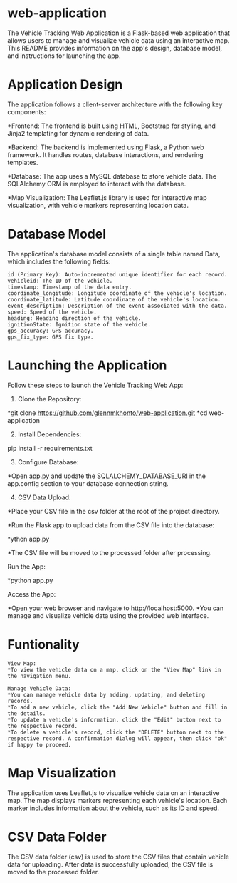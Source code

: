 # web-application

The Vehicle Tracking Web Application is a Flask-based web application that allows users to manage and visualize vehicle data using an interactive map. This README provides information on the app's design, database model, and instructions for launching the app.

# Application Design

The application follows a client-server architecture with the following key components:

*Frontend: The frontend is built using HTML, Bootstrap for styling, and Jinja2 templating for dynamic rendering of data.

*Backend: The backend is implemented using Flask, a Python web framework. It handles routes, database interactions, and rendering templates.

*Database: The app uses a MySQL database to store vehicle data. The SQLAlchemy ORM is employed to interact with the database.

*Map Visualization: The Leaflet.js library is used for interactive map visualization, with vehicle markers representing location data.

# Database Model

The application's database model consists of a single table named Data, which includes the following fields:

    id (Primary Key): Auto-incremented unique identifier for each record.
    vehicleid: The ID of the vehicle.
    timestamp: Timestamp of the data entry.
    coordinate_longitude: Longitude coordinate of the vehicle's location.
    coordinate_latitude: Latitude coordinate of the vehicle's location.
    event_description: Description of the event associated with the data.
    speed: Speed of the vehicle.
    heading: Heading direction of the vehicle.
    ignitionState: Ignition state of the vehicle.
    gps_accuracy: GPS accuracy.
    gps_fix_type: GPS fix type.

# Launching the Application

Follow these steps to launch the Vehicle Tracking Web App:

1) Clone the Repository:

*git clone https://github.com/glennmkhonto/web-application.git
*cd web-application

2) Install Dependencies:

pip install -r requirements.txt

3) Configure Database:

*Open app.py and update the SQLALCHEMY_DATABASE_URI in the app.config section to your database connection string.

4) CSV Data Upload:

*Place your CSV file in the csv folder at the root of the project directory.

*Run the Flask app to upload data from the CSV file into the database:

*ython app.py

*The CSV file will be moved to the processed folder after processing.

Run the App:

*python app.py

Access the App:

*Open your web browser and navigate to http://localhost:5000.
*You can manage and visualize vehicle data using the provided web interface.

# Funtionality

    View Map:
    *To view the vehicle data on a map, click on the "View Map" link in the navigation menu.

    Manage Vehicle Data:
    *You can manage vehicle data by adding, updating, and deleting records.
    *To add a new vehicle, click the "Add New Vehicle" button and fill in the details.
    *To update a vehicle's information, click the "Edit" button next to the respective record.
    *To delete a vehicle's record, click the "DELETE" button next to the respective record. A confirmation dialog will appear, then click "ok" if happy to proceed.

# Map Visualization

The application uses Leaflet.js to visualize vehicle data on an interactive map. The map displays markers representing each vehicle's location. Each marker includes information about the vehicle, such as its ID and speed.

# CSV Data Folder

The CSV data folder (csv) is used to store the CSV files that contain vehicle data for uploading. After data is successfully uploaded, the CSV file is moved to the processed folder.